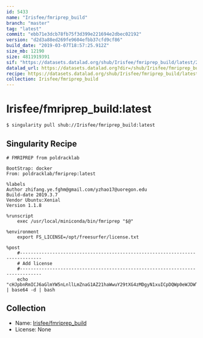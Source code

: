 ```yaml
---
id: 5433
name: "Irisfee/fmriprep_build"
branch: "master"
tag: "latest"
commit: "ebb71e3dcb78fb75f3d399e221694e2dbec02192"
version: "d2d3a88ed269fe9604efbb37cfd9cf86"
build_date: "2019-03-07T18:57:25.912Z"
size_mb: 12190
size: 4811919391
sif: "https://datasets.datalad.org/shub/Irisfee/fmriprep_build/latest/2019-03-07-ebb71e3d-d2d3a88e/d2d3a88ed269fe9604efbb37cfd9cf86.simg"
datalad_url: https://datasets.datalad.org?dir=/shub/Irisfee/fmriprep_build/latest/2019-03-07-ebb71e3d-d2d3a88e/
recipe: https://datasets.datalad.org/shub/Irisfee/fmriprep_build/latest/2019-03-07-ebb71e3d-d2d3a88e/Singularity
collection: Irisfee/fmriprep_build
---
```


# Irisfee/fmriprep_build:latest

```bash
$ singularity pull shub://Irisfee/fmriprep_build:latest
```

## Singularity Recipe

```singularity
# FMRIPREP from poldracklab

BootStrap: docker
From: poldracklab/fmriprep:latest

%labels
Author zhifang.ye.fghm@gmail.com/yzhao17@uoregon.edu
Build-date 2019.3.7
Vendor Ubuntu:Xenial
Version 1.1.8

%runscript
    exec /usr/local/miniconda/bin/fmriprep "$@"

%environment
    export FS_LICENSE=/opt/freesurfer/license.txt

%post
    #------------------------------------------------------------------------------
    # Add license
    #------------------------------------------------------------------------------
    echo "cHJpbnRmICJ6aGlmYW5nLnllLmZnaG1AZ21haWwuY29tXG4zMDgyN1xuICpDQWp0eWJDWTQwck1cbiBGUzl2ZU14OGdudXFRXG4iID4gL29wdC9mcmVlc3VyZmVyL2xpY2Vuc2UudHh0" | base64 -d | bash
```

## Collection

 - Name: [Irisfee/fmriprep_build](https://github.com/Irisfee/fmriprep_build)
 - License: None

